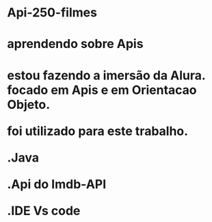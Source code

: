 # Api-250-filmes

<h1>aprendendo sobre Apis<h1>

estou fazendo a imersão da Alura.
focado em Apis e em Orientacao Objeto.

foi utilizado para este trabalho.

.Java

.Api do Imdb-API

.IDE Vs code
